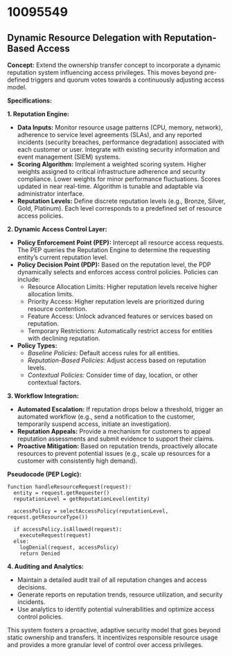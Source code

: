 # 10095549

## Dynamic Resource Delegation with Reputation-Based Access

**Concept:** Extend the ownership transfer concept to incorporate a dynamic reputation system influencing access privileges. This moves beyond pre-defined triggers and quorum votes towards a continuously adjusting access model.

**Specifications:**

**1. Reputation Engine:**

*   **Data Inputs:** Monitor resource usage patterns (CPU, memory, network), adherence to service level agreements (SLAs), and any reported incidents (security breaches, performance degradation) associated with each customer or user. Integrate with existing security information and event management (SIEM) systems.
*   **Scoring Algorithm:** Implement a weighted scoring system. Higher weights assigned to critical infrastructure adherence and security compliance. Lower weights for minor performance fluctuations. Scores updated in near real-time. Algorithm is tunable and adaptable via administrator interface.
*   **Reputation Levels:** Define discrete reputation levels (e.g., Bronze, Silver, Gold, Platinum). Each level corresponds to a predefined set of resource access policies.

**2. Dynamic Access Control Layer:**

*   **Policy Enforcement Point (PEP):** Intercept all resource access requests. The PEP queries the Reputation Engine to determine the requesting entity’s current reputation level.
*   **Policy Decision Point (PDP):**  Based on the reputation level, the PDP dynamically selects and enforces access control policies.  Policies can include:
    *   Resource Allocation Limits: Higher reputation levels receive higher allocation limits.
    *   Priority Access: Higher reputation levels are prioritized during resource contention.
    *   Feature Access: Unlock advanced features or services based on reputation.
    *   Temporary Restrictions: Automatically restrict access for entities with declining reputation.
*   **Policy Types:**
    *   *Baseline Policies:* Default access rules for all entities.
    *   *Reputation-Based Policies:* Adjust access based on reputation levels.
    *   *Contextual Policies:* Consider time of day, location, or other contextual factors.

**3. Workflow Integration:**

*   **Automated Escalation:**  If reputation drops below a threshold, trigger an automated workflow (e.g., send a notification to the customer, temporarily suspend access, initiate an investigation).
*   **Reputation Appeals:**  Provide a mechanism for customers to appeal reputation assessments and submit evidence to support their claims.
*   **Proactive Mitigation:**  Based on reputation trends, proactively allocate resources to prevent potential issues (e.g., scale up resources for a customer with consistently high demand).

**Pseudocode (PEP Logic):**

```
function handleResourceRequest(request):
  entity = request.getRequester()
  reputationLevel = getReputationLevel(entity)

  accessPolicy = selectAccessPolicy(reputationLevel, request.getResourceType())

  if accessPolicy.isAllowed(request):
    executeRequest(request)
  else:
    logDenial(request, accessPolicy)
    return Denied
```

**4.  Auditing and Analytics:**

*   Maintain a detailed audit trail of all reputation changes and access decisions.
*   Generate reports on reputation trends, resource utilization, and security incidents.
*   Use analytics to identify potential vulnerabilities and optimize access control policies.



This system fosters a proactive, adaptive security model that goes beyond static ownership and transfers. It incentivizes responsible resource usage and provides a more granular level of control over access privileges.